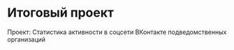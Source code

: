 <h1>Итоговый проект</h1>
<p>Проект: Статистика активности в соцсети ВКонтакте подведомственных организаций</p>
